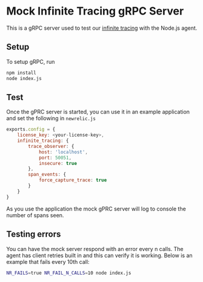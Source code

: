 # Mock Infinite Tracing gRPC Server

This is a gRPC server used to test our [infinite tracing](https://docs.newrelic.com/docs/distributed-tracing/infinite-tracing/introduction-infinite-tracing/) with the Node.js agent.


## Setup

To setup gRPC, run

```sh
npm install
node index.js
```

## Test

Once the gPRC server is started, you can use it in an example application and set the following in `newrelic.js`


```js
exports.config = {
    license_key: <your-license-key>,
    infinite_tracing: {
        trace_observer: {
            host: 'localhost',
            port: 50051,
            insecure: true
        },
        span_events: {
            force_capture_trace: true
        }
    }
}
```

As you use the application the mock gPRC server will log to console the number of spans seen.

## Testing errors
You can have the mock server respond with an error every n calls.  The agent has client retries built in and this can verify it is working. Below is an example that fails every 10th call:

```sh
NR_FAILS=true NR_FAIL_N_CALLS=10 node index.js
```
